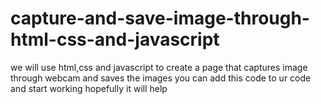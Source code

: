 # capture-and-save-image-through-html-css-and-javascript
we will use html,css and javascript to create a page that captures image through webcam and saves the images
you can add this code to ur code and start working 
hopefully it will help
